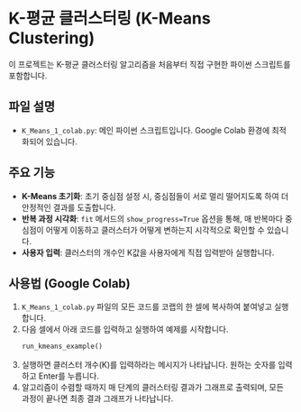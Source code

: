 # K-평균 클러스터링 (K-Means Clustering)

이 프로젝트는 K-평균 클러스터링 알고리즘을 처음부터 직접 구현한 파이썬 스크립트를 포함합니다.

## 파일 설명

- `K_Means_1_colab.py`: 메인 파이썬 스크립트입니다. Google Colab 환경에 최적화되어 있습니다.

## 주요 기능

- **K-Means 초기화**: 초기 중심점 설정 시, 중심점들이 서로 멀리 떨어지도록 하여 더 안정적인 결과를 도출합니다.
- **반복 과정 시각화**: `fit` 메서드의 `show_progress=True` 옵션을 통해, 매 반복마다 중심점이 어떻게 이동하고 클러스터가 어떻게 변하는지 시각적으로 확인할 수 있습니다.
- **사용자 입력**: 클러스터의 개수인 K값을 사용자에게 직접 입력받아 실행합니다.

## 사용법 (Google Colab)

1. `K_Means_1_colab.py` 파일의 모든 코드를 코랩의 한 셀에 복사하여 붙여넣고 실행합니다.
2. 다음 셀에서 아래 코드를 입력하고 실행하여 예제를 시작합니다.
   ```python
   run_kmeans_example()
   ```
3. 실행하면 클러스터 개수(K)를 입력하라는 메시지가 나타납니다. 원하는 숫자를 입력하고 Enter를 누릅니다.
4. 알고리즘이 수렴할 때까지 매 단계의 클러스터링 결과가 그래프로 출력되며, 모든 과정이 끝나면 최종 결과 그래프가 나타납니다.

